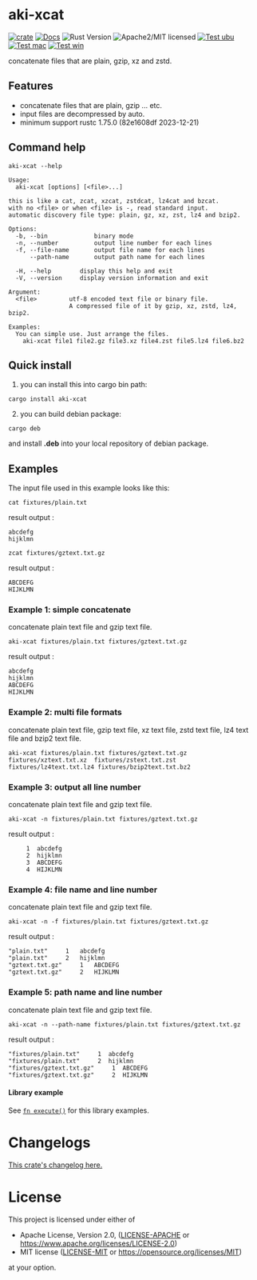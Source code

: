 # aki-xcat

[![crate][crate-image]][crate-link]
[![Docs][docs-image]][docs-link]
![Rust Version][rustc-image]
![Apache2/MIT licensed][license-image]
[![Test ubu][test-ubuntu-image]][test-ubuntu-link]
[![Test mac][test-windows-image]][test-windows-link]
[![Test win][test-macos-image]][test-macos-link]

concatenate files that are plain, gzip, xz and zstd.

## Features

- concatenate files that are plain, gzip ... etc.
- input files are decompressed by auto.
- minimum support rustc 1.75.0 (82e1608df 2023-12-21)

## Command help

```
aki-xcat --help
```

```
Usage:
  aki-xcat [options] [<file>...]

this is like a cat, zcat, xzcat, zstdcat, lz4cat and bzcat.
with no <file> or when <file> is -, read standard input.
automatic discovery file type: plain, gz, xz, zst, lz4 and bzip2.

Options:
  -b, --bin             binary mode
  -n, --number          output line number for each lines
  -f, --file-name       output file name for each lines
      --path-name       output path name for each lines

  -H, --help        display this help and exit
  -V, --version     display version information and exit

Argument:
  <file>         utf-8 encoded text file or binary file.
                 A compressed file of it by gzip, xz, zstd, lz4, bzip2.

Examples:
  You can simple use. Just arrange the files.
    aki-xcat file1 file2.gz file3.xz file4.zst file5.lz4 file6.bz2
```

## Quick install

1. you can install this into cargo bin path:

```
cargo install aki-xcat
```

2. you can build debian package:

```
cargo deb
```

and install **.deb** into your local repository of debian package.

## Examples

The input file used in this example looks like this:

```
cat fixtures/plain.txt
```
result output :
```
abcdefg
hijklmn
```

```
zcat fixtures/gztext.txt.gz
```
result output :
```
ABCDEFG
HIJKLMN
```

### Example 1: simple concatenate

concatenate plain text file and gzip text file.
```
aki-xcat fixtures/plain.txt fixtures/gztext.txt.gz
```
result output :
```
abcdefg
hijklmn
ABCDEFG
HIJKLMN
```

### Example 2: multi file formats

concatenate plain text file, gzip text file, xz text file, zstd text file, lz4 text file and bzip2 text file.
```
aki-xcat fixtures/plain.txt fixtures/gztext.txt.gz fixtures/xztext.txt.xz  fixtures/zstext.txt.zst fixtures/lz4text.txt.lz4 fixtures/bzip2text.txt.bz2
```

### Example 3: output all line number

concatenate plain text file and gzip text file.
```
aki-xcat -n fixtures/plain.txt fixtures/gztext.txt.gz
```
result output :
```
     1  abcdefg
     2  hijklmn
     3  ABCDEFG
     4  HIJKLMN
```

### Example 4: file name and line number

concatenate plain text file and gzip text file.
```
aki-xcat -n -f fixtures/plain.txt fixtures/gztext.txt.gz
```
result output :
```
"plain.txt"     1   abcdefg
"plain.txt"     2   hijklmn
"gztext.txt.gz"     1   ABCDEFG
"gztext.txt.gz"     2   HIJKLMN
```

### Example 5: path name and line number

concatenate plain text file and gzip text file.
```
aki-xcat -n --path-name fixtures/plain.txt fixtures/gztext.txt.gz
```
result output :
```
"fixtures/plain.txt"     1  abcdefg
"fixtures/plain.txt"     2  hijklmn
"fixtures/gztext.txt.gz"     1  ABCDEFG
"fixtures/gztext.txt.gz"     2  HIJKLMN
```

#### Library example

See [`fn execute()`] for this library examples.

[`fn execute()`]: crate::execute


# Changelogs

[This crate's changelog here.](https://github.com/aki-akaguma/aki-xcat/blob/main/CHANGELOG.md)

# License

This project is licensed under either of

 * Apache License, Version 2.0, ([LICENSE-APACHE](LICENSE-APACHE) or
   https://www.apache.org/licenses/LICENSE-2.0)
 * MIT license ([LICENSE-MIT](LICENSE-MIT) or
   https://opensource.org/licenses/MIT)

at your option.

[//]: # (badges)

[crate-image]: https://img.shields.io/crates/v/aki-xcat.svg
[crate-link]: https://crates.io/crates/aki-xcat
[docs-image]: https://docs.rs/aki-xcat/badge.svg
[docs-link]: https://docs.rs/aki-xcat/
[rustc-image]: https://img.shields.io/badge/rustc-1.60+-blue.svg
[license-image]: https://img.shields.io/badge/license-Apache2.0/MIT-blue.svg
[test-ubuntu-image]: https://github.com/aki-akaguma/aki-xcat/actions/workflows/test-ubuntu.yml/badge.svg
[test-ubuntu-link]: https://github.com/aki-akaguma/aki-xcat/actions/workflows/test-ubuntu.yml
[test-macos-image]: https://github.com/aki-akaguma/aki-xcat/actions/workflows/test-macos.yml/badge.svg
[test-macos-link]: https://github.com/aki-akaguma/aki-xcat/actions/workflows/test-macos.yml
[test-windows-image]: https://github.com/aki-akaguma/aki-xcat/actions/workflows/test-windows.yml/badge.svg
[test-windows-link]: https://github.com/aki-akaguma/aki-xcat/actions/workflows/test-windows.yml
